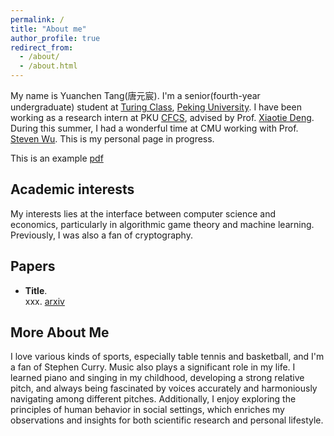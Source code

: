 ```yaml
---
permalink: /
title: "About me"
author_profile: true
redirect_from: 
  - /about/
  - /about.html
---
```


My name is Yuanchen Tang(唐元宸). I'm a senior(fourth-year undergraduate) student at [Turing Class](https://cfcs.pku.edu.cn/english/research/turing_program/introduction1/index.htm), [Peking University](https://www.pku.edu.cn).
I have been working as a research intern at PKU [CFCS](https://cfcs.pku.edu.cn/english/), advised by Prof. [Xiaotie Deng](https://cfcs.pku.edu.cn/english/people/faculty/xiaotiedeng/index.htm). During this summer, I had a wonderful time at CMU working with Prof. [Steven Wu](https://zstevenwu.com).
This is my personal page in progress.

This is an example [pdf](files/paper1.pdf)

## Academic interests
My interests lies at the interface between computer science and economics, particularly in algorithmic game theory and machine learning. Previously, I was also a fan of cryptography.

## Papers
+ **Title**. <br>xxx. [arxiv](https://arxiv.org)

## More About Me
I love various kinds of sports, especially table tennis and basketball, and I'm a fan of Stephen Curry. Music also plays a significant role in my life. I learned piano and singing in my childhood, developing a strong relative pitch, and always being fascinated by voices accurately and harmoniously navigating among different pitches. Additionally, I enjoy exploring the principles of human behavior in social settings, which enriches my observations and insights for both scientific research and personal lifestyle.
